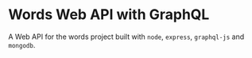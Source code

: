 # Words Web API with GraphQL

A Web API for the words project built with ```node```, ```express```, ```graphql-js``` and ```mongodb```.